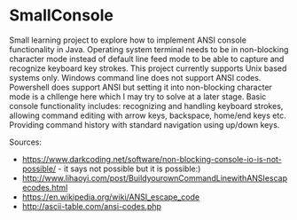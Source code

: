 # SmallConsole
Small learning project to explore how to implement ANSI console functionality in Java. 
Operating system terminal needs to be in non-blocking character mode instead of default line feed mode to be able to capture and recognize keyboard key strokes. This project currently supports Unix based systems only. Windows command line does not support ANSI codes. Powershell does support ANSI but setting it into non-blocking character mode is a chllenge here which I may try to solve at a later stage.
Basic console functionality includes: recognizing and handling keyboard strokes, allowing command editing with arrow keys, backspace, home/end keys etc. Providing command history with standard navigation using up/down keys.

Sources:
 - https://www.darkcoding.net/software/non-blocking-console-io-is-not-possible/ - it says not possible but it is possible:)
 - http://www.lihaoyi.com/post/BuildyourownCommandLinewithANSIescapecodes.html
 - https://en.wikipedia.org/wiki/ANSI_escape_code
 - http://ascii-table.com/ansi-codes.php
